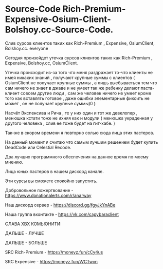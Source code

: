 # Source-Code Rich-Premium-Expensive-Osium-Client-Bolshoy.cc-Source-Code.
Слив сурсов клиентов таких как Rich-Premium , Expensive, OsiumClient, Bolshoy.cc.
everyone

Cегодня произойдет утечка сурсов клиентов таких как Rich-Premium , Expensive, Bolshoy.cc, OsiumClient. 

Утечка происходит из-за того что меня раздражает то-что клиенты не имея никаких знаний , получают крупные суммы с клиентов ( OsiumClient не получает крупные суммы , а лишь выебываеться тем что сам ничего не знает в джаве и не умеет так же ребенку делают паста-клиент совсем другие люди , сам же человек ничего не умеет кроме того как вставлять готовое , даже ошибки элементарные фиксить не может , он не получает крупные суммы)0 ) 

Насчёт Экспенсива и Рича , то у них один и тот же девелопер , менюшка кстати тоже не ихняя как и модули ( менюшка украденная у другого человека , слив ее тоже будет на гит-хабе. ) 

Так-же в скором времени я повторно солью сюда лица этих пастеров.

На данный момент я считаю что самым лучшим решением будет купить DeadCode или Celestial Recode. 

 Два лучших программного обеспечения на данное время по моему мнению. 

Лица юных пастеров в нашем дискорд канале. 

 Эти сурсы вы сможете спокойно запустить. 

Добровольное пожертвование - https://www.donationalerts.com/r/anarway

Наш дискорд сервер - https://discord.gg/fgyJkYnABe

Наша группа вконтакте - https://vk.com/capybaraclient

СЛАВА ХВХ КОМЬЮНИТИ

ДАЛЬШЕ - ЛУЧШЕ

ДАЛЬШЕ - БОЛЬШЕ

SRC Rich-Premium - https://moneyz.fun/cCy4us

SRC Expensive - https://moneyz.fun/WCTwxn

